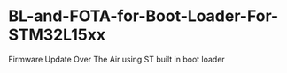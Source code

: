 # BL-and-FOTA-for-Boot-Loader-For-STM32L15xx
Firmware Update Over The Air using ST built in boot loader
